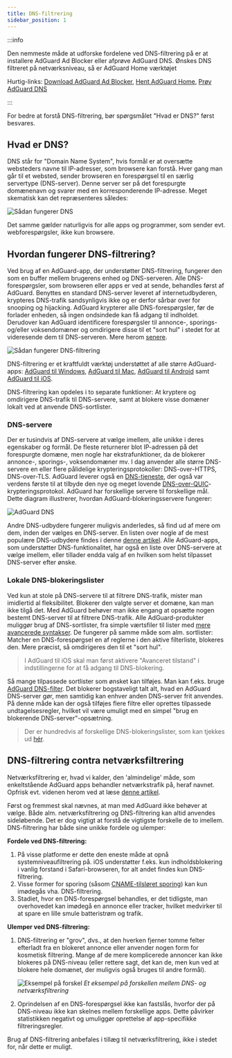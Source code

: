 ```yaml
---
title: DNS-filtrering
sidebar_position: 1
---
```


:::info

Den nemmeste måde at udforske fordelene ved DNS-filtrering på er at installere AdGuard Ad Blocker eller afprøve AdGuard DNS. Ønskes DNS filtreret på netværksniveau, så er AdGuard Home værktøjet

Hurtig-links: [Download AdGuard Ad Blocker](https://adguard.com/download.html?auto=true&utm_source=kb_dns), [Hent AdGuard Home](https://github.com/AdguardTeam/AdGuardHome#getting-started), [Prøv AdGuard DNS](https://adguard-dns.io/dashboard/)

:::

For bedre at forstå DNS-filtrering, bør spørgsmålet "Hvad er DNS?" først besvares.

## Hvad er DNS?

DNS står for "Domain Name System", hvis formål er at oversætte websteders navne til IP-adresser, som browsere kan forstå. Hver gang man går til et websted, sender browseren en forespørgsel til en særlig servertype (DNS-server). Denne server ser på det forespurgte domænenavn og svarer med en korresponderende IP-adresse. Meget skematisk kan det repræsenteres således:

![Sådan fungerer DNS](https://cdn.adtidy.org/public/Adguard/kb/DNS_filtering/how_dns_works_en.png)

Det samme gælder naturligvis for alle apps og programmer, som sender evt. webforespørgsler, ikke kun browsere.

## Hvordan fungerer DNS-filtrering?

Ved brug af en AdGuard-app, der understøtter DNS-filtrering, fungerer den som en buffer mellem brugerens enhed og DNS-serveren. Alle DNS-forespørgsler, som browseren eller apps er ved at sende, behandles først af AdGuard. Benyttes en standard DNS-server leveret af internetudbyderen, krypteres DNS-trafik sandsynligvis ikke og er derfor sårbar over for snooping og hijacking. AdGuard krypterer alle DNS-forespørgsler, før de forlader enheden, så ingen ondsindede kan få adgang til indholdet. Derudover kan AdGuard identificere forespørgsler til annonce-, sporings- og/eller voksendomæner og omdirigere disse til et "sort hul" i stedet for at videresende dem til DNS-serveren. Mere herom [senere](#local-dns-blocklists).

![Sådan fungerer DNS-filtrering](https://cdn.adtidy.org/public/Adguard/kb/DNS_filtering/how_dns_filtering_works_en.png)

DNS-filtrering er et kraftfuldt værktøj understøttet af alle større AdGuard-apps: [AdGuard til Windows](https://adguard.com/adguard-windows/overview.html), [AdGuard til Mac](https://adguard.com/adguard-mac/overview.html), [AdGuard til Android](https://adguard.com/adguard-android/overview.html) samt [AdGuard til iOS](https://adguard.com/adguard-ios/overview.html).

DNS-filtrering kan opdeles i to separate funktioner: At kryptere og omdirigere DNS-trafik til DNS-servere, samt at blokere visse domæner lokalt ved at anvende DNS-sortlister.

### DNS-servere

Der er tusindvis af DNS-servere at vælge imellem, alle unikke i deres egenskaber og formål. De fleste returnerer blot IP-adressen på det forespurgte domæne, men nogle har ekstrafunktioner, da de blokerer annonce-, sporings-, voksendomæner mv. I dag anvender alle større DNS-servere en eller flere pålidelige krypteringsprotokoller: DNS-over-HTTPS, DNS-over-TLS. AdGuard leverer også en [DNS-tjeneste](https://adguard-dns.io/), der også var verdens første til at tilbyde den nye og meget lovende [DNS-over-QUIC](https://adguard.com/blog/dns-over-quic.html)-krypteringsprotokol. AdGuard har forskellige servere til forskellige mål. Dette diagram illustrerer, hvordan AdGuard-blokeringsservere fungerer:

![AdGuard DNS](https://cdn.adtidy.org/public/Adguard/kb/DNS_filtering/adguard_dns_en.jpg)

Andre DNS-udbydere fungerer muligvis anderledes, så find ud af mere om dem, inden der vælges en DNS-server. En listen over nogle af de mest populære DNS-udbydere findes i denne [denne artikel](dns-providers.md). Alle AdGuard-apps, som understøtter DNS-funktionalitet, har også en liste over DNS-servere at vælge imellem, eller tillader endda valg af en hvilken som helst tilpasset DNS-server efter ønske.

### Lokale DNS-blokeringslister

Ved kun at stole på DNS-servere til at filtrere DNS-trafik, mister man imidlertid al fleksibilitet. Blokerer den valgte server et domæne, kan man ikke tilgå det. Med AdGuard behøver man ikke engang at opsætte nogen bestemt DNS-server til at filtrere DNS-trafik. Alle AdGuard-produkter muliggør brug af DNS-sortlister, fra simple værtsfiler til lister med [mere avancerede syntakser](dns-filtering-syntax.md). De fungerer på samme måde som alm. sortlister: Matcher en DNS-forespørgsel en af reglerne i den aktive filterliste, blokeres den. Mere præcist, så omdirigeres den til et "sort hul".

> I AdGuard til iOS skal man først aktivere "Avanceret tilstand" i indstillingerne for at få adgang til DNS-blokering.

Så mange tilpassede sortlister som ønsket kan tilføjes. Man kan f.eks. bruge [AdGuard DNS-filter](https://github.com/AdguardTeam/AdGuardSDNSFilter). Det blokerer bogstaveligt talt alt, hvad en AdGuard DNS-server gør, men samtidig kan enhver anden DNS-server frit anvendes. På denne måde kan der også tilføjes flere filtre eller oprettes tilpassede undtagelsesregler, hvilket vil være umuligt med en simpel "brug en blokerende DNS-server"-opsætning.
> Der er hundredvis af forskellige DNS-blokeringslister, som kan tjekkes ud [hér](https://filterlists.com/).

## DNS-filtrering contra netværksfiltrering

Netværksfiltrering er, hvad vi kalder, den 'almindelige' måde, som enkeltstående AdGuard apps behandler netværkstrafik på, heraf navnet. Opfrisk evt. videnen herom ved at læse [denne artikel](https://adguard.com/kb/general/ad-filtering/how-ad-blocking-works/).

Først og fremmest skal nævnes, at man med AdGuard ikke behøver at vælge. Både alm. netværksfiltrering og DNS-filtrering kan altid anvendes sideløbende. Det er dog vigtigt at forstå de vigtigste forskelle de to imellem. DNS-filtrering har både sine unikke fordele og ulemper:

**Fordele ved DNS-filtrering:**

1. På visse platforme er dette den eneste måde at opnå systemniveaufiltrering på. iOS understøtter f.eks. kun indholdsblokering i vanlig forstand i Safari-browseren, for alt andet findes kun DNS-filtrering.
1. Visse former for sporing (såsom [CNAME-tilsløret sporing](https://adguard.com/blog/cname-tracking.html)) kan kun imødegås vha. DNS-filtrering.
1. Stadiet, hvor en DNS-forespørgsel behandles, er det tidligste, man overhovedet kan imødegå en annonce eller tracker, hvilket medvirker til at spare en lille smule batteristrøm og trafik.

**Ulemper ved DNS-filtrering:**

1. DNS-filtrering er "grov", dvs., at den hverken fjerner tomme felter efterladt fra en blokeret annonce eller anvender nogen form for kosmetisk filtrering. Mange af de mere komplicerede annoncer kan ikke blokeres på DNS-niveau (eller rettere sagt, det kan de, men kun ved at blokere hele domænet, der muligvis også bruges til andre formål).

    ![Eksempel på forskel](https://cdn.adtidy.org/public/Adguard/kb/DNS_filtering/dns_diff.jpg) *Et eksempel på forskellen mellem DNS- og netværksfiltrering*

1. Oprindelsen af en DNS-forespørgsel ikke kan fastslås, hvorfor der på DNS-niveau ikke kan skelnes mellem forskellige apps. Dette påvirker statistikken negativt og umuliggør oprettelse af app-specifikke filtreringsregler.

Brug af DNS-filtrering anbefales i tillæg til netværksfiltrering, ikke i stedet for, når dette er muligt.
